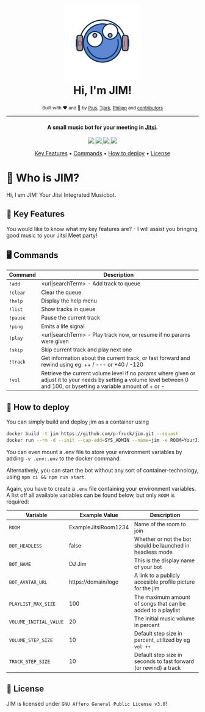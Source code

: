 <h1 align="center">
  <br />
  <img src="https://raw.githubusercontent.com/p-fruck/jim/master/src/assets/logo.svg" alt="JIM" width="200"></a>
  <br />
  Hi, I'm JIM!
  <br />
</h1>
<div align="center">
    <small>Built with ❤️ and 🍺 by
        <a href="https://github.com/piuswalter">Pius</a>,
        <a href="https://github.com/tjarbo">Tjark</a>,
        <a href="https://github.com/p-fruck">Philipp</a> and
        <a href="https://github.com/p-fruck/jim/graphs/contributors">contributors</a>
    </small>
</div>

---

<h4 align="center">A small music bot for your meeting in <a href="https://jitsi.org/" target="_blank">Jitsi</a>.</h4>

<p align="center">
  <a href="https://github.com/p-fruck/jim/blob/master/LICENSE">
    <img src="https://img.shields.io/github/license/p-fruck/jim" />
  </a>
  <a href="https://github.com/p-fruck/jim/stargazers">
      <img src="https://img.shields.io/github/stars/p-fruck/jim" />
  </a>
  <a href="https://github.com/p-fruck/jim/issues">
    <img src="https://img.shields.io/github/issues/p-fruck/jim" />
  </a>
  <a href="https://meet.jit.si/">
    <img src="https://img.shields.io/badge/Build%20for-Jitsi%20Meet-5e87d4" />
  </a>
</p>

<p align="center">
  <a href="#tada-key-features">Key Features</a> •
  <a href="#desktop_computer-commands">Commands</a> •
  <a href="#rocket-how-to-deploy">How to deploy</a> •
  <a href="#blue_book-license">License</a>
</p>

# :robot: Who is JIM?

Hi, I am JIM! Your Jitsi Integrated Musicbot.

## :tada: Key Features

You would like to know what my key features are? - I will assist you bringing good music to your Jitsi Meet party!

## :desktop_computer: Commands

| Command | Description |
| ------- | ----------- |
|`!add`|\<url\|searchTerm\> - Add track to queue|
|`!clear`|Clear the queue|
|`!help`|Display the help menu|
|`!list`|Show tracks in queue|
|`!pause`|Pause the current track|
|`!ping`|Emits a life signal|
|`!play`|\<url\|searchTerm\> - Play track now, or resume if no params were given|
|`!skip`|Skip current track and play next one|
|`!track`|Get information about the current track, or fast forward and rewind using eg. ++ / --- or +40 / -120|
|`!vol`|Retrieve the current volume level if no params where given or adjust it to your needs by setting a volume level between 0 and 100, or bysetting a variable amount of + or -|


## :rocket: How to deploy

You can simply build and deploy jim as a container using

```sh
docker build -t jim https://github.com/p-fruck/jim.git --squash
docker run --rm -d --init --cap-add=SYS_ADMIN --name=jim -e ROOM=YourJitsiRoom jim
```

You can even mount a .env file to store your environment variables by adding `-v .env:.env` to the docker command.

Alternatively, you can start the bot without any sort of container-technology, using
`npm ci && npm run start`.

Again, you have to create a `.env` file containing your environment variables. A list off all available variables can be found below, but only `ROOM` is required:

| Variable               | Example Value        | Description |
| ---------------------- | -------------------- | ----------- |
| `ROOM`                 | ExampleJitsiRoom1234 | Name of the room to join |
| `BOT_HEADLESS`         | false                | Whether or not the bot should be launched in headless mode    |
| `BOT_NAME`             | DJ Jim               | This is the display name of your bot |
| `BOT_AVATAR_URL`       | https://domain/logo  | A link to a publicly accesible profile picture for the jim |
| `PLAYLIST_MAX_SIZE`    | 100                  | The maximum amount of songs that can be added to a playlist |
| `VOLUME_INITIAL_VALUE` | 20                   | The initial music volume in percent
| `VOLUME_STEP_SIZE`     | 10                   | Default step size in percent, utilized by eg `vol ++` |
| `TRACK_STEP_SIZE`      | 10                   | Default step size in seconds to fast forward (or rewind) a track |

## :blue_book: License

JIM is licensed under `GNU Affero General Public License v3.0`!
